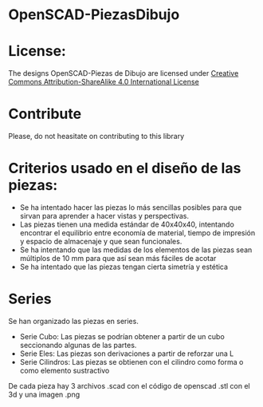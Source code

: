 # OpenSCAD-PiezasDibujo

# License:

The designs OpenSCAD-Piezas de Dibujo are licensed under [Creative Commons Attribution-ShareAlike 4.0 International License](http://creativecommons.org/licenses/by-sa/4.0/)

# Contribute

Please, do not heasitate on contributing to this library
  
# Criterios usado en el diseño de las piezas:
- Se ha intentado hacer las piezas lo más sencillas posibles para que sirvan para aprender a hacer vistas y perspectivas.
- Las piezas tienen una medida estándar de 40x40x40, intentando encontrar el equilibrio entre economía de material, tiempo de impresión y espacio de  almacenaje y que sean funcionales.
- Se ha intentando que las medidas de los elementos de las piezas sean múltiplos de 10 mm para que así sean más fáciles de acotar
- Se ha intentado que las piezas tengan cierta simetría y estética


# Series
Se han organizado las piezas en series.
- Serie Cubo:
Las piezas se podrían obtener a partir de un cubo seccionando algunas de las partes.
- Serie Eles:
Las piezas son derivaciones a partir de reforzar una L
- Serie Cilindros:
Las piezas se obtienen con el cilindro como forma o como elemento sustractivo

De cada pieza hay 3 archivos .scad con el código de openscad .stl con el 3d y una imagen .png


